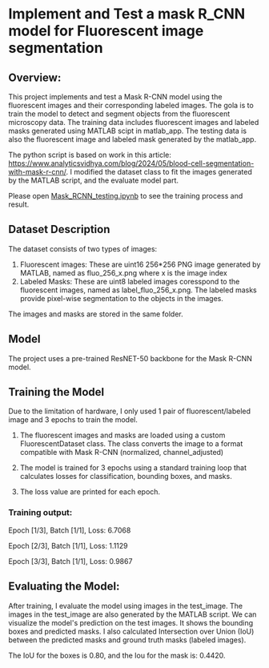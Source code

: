 # Implement and Test a mask R_CNN model for Fluorescent image segmentation
## Overview:

This project implements and test a Mask R-CNN model using the fluorescent images and their corresponding labeled images. The gola is to train the model to detect and segment objects from the fluorescent microscopy data. The training data includes fluorescent images and labeled masks generated using MATLAB scipt in matlab_app. The testing data is also the fluorescent image and labeled mask generated by the matlab_app.

The python script is based on work in this article: https://www.analyticsvidhya.com/blog/2024/05/blood-cell-segmentation-with-mask-r-cnn/.
I modified the dataset class to fit the images generated by the MATLAB script, and the evaluate model part. 

Please open [Mask_RCNN_testing.ipynb](Mask_RCNN_testing.ipynb) to see the training process and result.

## Dataset Description

The dataset consists of two types of images:
1. Fluorescent images: These are uint16 256*256 PNG image generated by MATLAB, named as fluo_256_x.png where x is the image index
2. Labeled Masks: These are uint8 labeled images coresspond to the fluorescent images, named as label_fluo_256_x.png. The labeled masks provide pixel-wise segmentation to the objects in the images.

The images and masks are stored in the same folder.

## Model 
The project uses a pre-trained ResNET-50 backbone for the Mask R-CNN model.

## Training the Model

Due to the limitation of hardware, I only used 1 pair of fluorescent/labeled image and 3 epochs to train the model.

1. The fluorescent images and masks are loaded using a custom FluorescentDataset class. The class converts the image to a format compatible with Mask R-CNN (normalized, channel_adjusted)

2. The model is trained for 3 epochs using a standard training loop that calculates losses for classification, bounding boxes, and masks.

3. The loss value are printed for each epoch.

### Training output:

Epoch [1/3], Batch [1/1], Loss: 6.7068

Epoch [2/3], Batch [1/1], Loss: 1.1129

Epoch [3/3], Batch [1/1], Loss: 0.9867

## Evaluating the Model:

After training, I evaluate the model using images in the test_image. The images in the test_image are also generated by the MATLAB script.
We can visualize the model's prediction on the test images. It shows the bounding boxes and predicted masks.
I also calculated Intersection over Union (IoU) between the predicted masks and ground truth masks (labeled images).

The IoU for the boxes is 0.80, and the Iou for the mask is: 0.4420.



